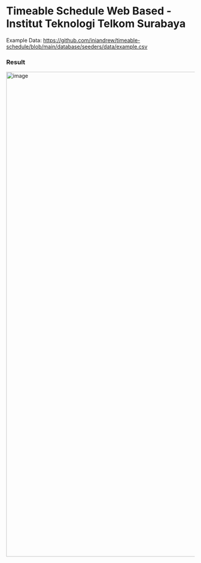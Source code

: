 # Timeable Schedule Web Based - Institut Teknologi Telkom Surabaya

Example Data: https://github.com/iniandrew/timeable-schedule/blob/main/database/seeders/data/example.csv

### Result

<img width="1298" alt="image" src="https://user-images.githubusercontent.com/41019592/236627862-a805d73a-5a40-4d65-a310-024c7bce0353.png">
